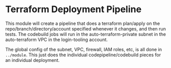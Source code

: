 # Terraform Deployment Pipeline

This module will create a pipeline that does a terraform plan/apply on the
repo/branch/directory/account specified whenever it changes, 
and then run tests.  The codebuild
jobs will run in the auto-terraform-private subnet in the auto-terraform VPC
in the login-tooling account.

The global config of the subnet, VPC, firewall, IAM roles, etc, is all done
in `../module`.  This just does the individual codepipeline/codebuild pieces
for an individual deployment.
